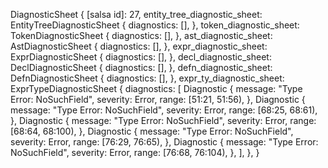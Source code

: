 DiagnosticSheet {
    [salsa id]: 27,
    entity_tree_diagnostic_sheet: EntityTreeDiagnosticSheet {
        diagnostics: [],
    },
    token_diagnostic_sheet: TokenDiagnosticSheet {
        diagnostics: [],
    },
    ast_diagnostic_sheet: AstDiagnosticSheet {
        diagnostics: [],
    },
    expr_diagnostic_sheet: ExprDiagnosticSheet {
        diagnostics: [],
    },
    decl_diagnostic_sheet: DeclDiagnosticSheet {
        diagnostics: [],
    },
    defn_diagnostic_sheet: DefnDiagnosticSheet {
        diagnostics: [],
    },
    expr_ty_diagnostic_sheet: ExprTypeDiagnosticSheet {
        diagnostics: [
            Diagnostic {
                message: "Type Error: NoSuchField",
                severity: Error,
                range: [51:21, 51:56),
            },
            Diagnostic {
                message: "Type Error: NoSuchField",
                severity: Error,
                range: [68:25, 68:61),
            },
            Diagnostic {
                message: "Type Error: NoSuchField",
                severity: Error,
                range: [68:64, 68:100),
            },
            Diagnostic {
                message: "Type Error: NoSuchField",
                severity: Error,
                range: [76:29, 76:65),
            },
            Diagnostic {
                message: "Type Error: NoSuchField",
                severity: Error,
                range: [76:68, 76:104),
            },
        ],
    },
}